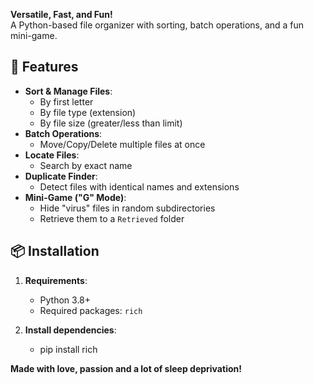 **Versatile, Fast, and Fun!**  
A Python-based file organizer with sorting, batch operations, and a fun mini-game.

## 🚀 Features

- **Sort & Manage Files**:
  - By first letter
  - By file type (extension)
  - By file size (greater/less than limit)
- **Batch Operations**:
  - Move/Copy/Delete multiple files at once
- **Locate Files**:
  - Search by exact name
- **Duplicate Finder**:
  - Detect files with identical names and extensions
- **Mini-Game ("G" Mode)**:
  - Hide "virus" files in random subdirectories
  - Retrieve them to a `Retrieved` folder

## 📦 Installation

1. **Requirements**:
   - Python 3.8+
   - Required packages: `rich`

2. **Install dependencies**:
   - pip install rich


 **Made with love, passion and a lot of sleep deprivation!**
